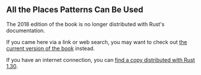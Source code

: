 ## All the Places Patterns Can Be Used

The 2018 edition of the book is no longer distributed with Rust's documentation.

If you came here via a link or web search, you may want to check out [the current version of the book](../ch18-01-all-the-places-for-patterns.html) instead.

If you have an internet connection, you can [find a copy distributed with Rust 1.30](https://doc.rust-lang.org/1.30.0/book/2018-edition/ch18-01-all-the-places-for-patterns.html).